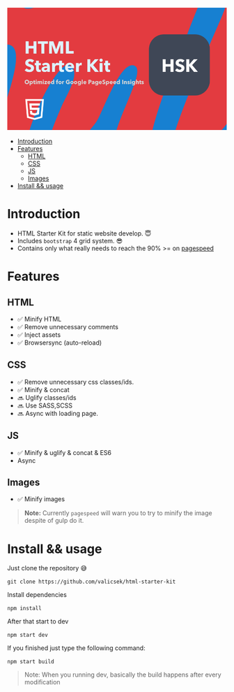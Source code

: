 ![LOGO](./README/hsk.png)
 
- [Introduction](#introduction)
- [Features](#features)
  - [HTML](#html)
  - [CSS](#css)
  - [JS](#js)
  - [Images](#images)
- [Install && usage](#install--usage)

# Introduction
- HTML Starter Kit for static website develop. 😇
- Includes `bootstrap` 4 grid system. 😎
- Contains only what really needs to reach the 90% >= on [pagespeed](https://developers.google.com/speed/pagespeed/insights/)

# Features
## HTML
- ✅ Minify HTML
- ✅ Remove unnecessary comments
- ✅ Inject assets
- ✅ Browsersync (auto-reload)
## CSS
- ✅ Remove unnecessary css classes/ids.
- ✅ Minify & concat
- 🔜 Uglify classes/ids
- 🔜 Use SASS,SCSS
- 🔜 Async with loading page.
## JS
- ✅ Minify & uglify & concat & ES6
- Async
## Images
- ✅ Minify images

> __Note:__ Currently `pagespeed` will warn you to try to minify the image despite of gulp do it.

# Install && usage
Just clone the repository 😅
```
git clone https://github.com/valicsek/html-starter-kit
```

Install dependencies
```
npm install
```

After that start to dev
```
npm start dev
```

If you finished just type the following command:
```
npm start build
```

> Note: When you running dev, basically the build happens after every modification